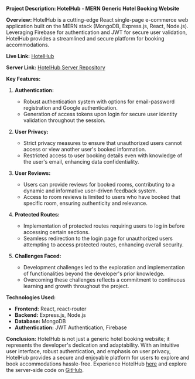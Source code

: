 **Project Description: HotelHub - MERN Generic Hotel Booking Website**

**Overview:**
HotelHub is a cutting-edge React single-page e-commerce web application built on the MERN stack (MongoDB, Express.js, React, Node.js). Leveraging Firebase for authentication and JWT for secure user validation, HotelHub provides a streamlined and secure platform for booking accommodations.

**Live Link:** [HotelHub](https://hotelhube.web.app/)

**Server Link:** [HotelHub Server Repository](https://github.com/aminurjs/HotelHub-server)

**Key Features:**

1. **Authentication:**
   - Robust authentication system with options for email-password registration and Google authentication.
   - Generation of access tokens upon login for secure user identity validation throughout the session.

2. **User Privacy:**
   - Strict privacy measures to ensure that unauthorized users cannot access or view another user's booked information.
   - Restricted access to user booking details even with knowledge of the user's email, enhancing data confidentiality.

3. **User Reviews:**
   - Users can provide reviews for booked rooms, contributing to a dynamic and informative user-driven feedback system.
   - Access to room reviews is limited to users who have booked that specific room, ensuring authenticity and relevance.

4. **Protected Routes:**
   - Implementation of protected routes requiring users to log in before accessing certain sections.
   - Seamless redirection to the login page for unauthorized users attempting to access protected routes, enhancing overall security.

5. **Challenges Faced:**
   - Development challenges led to the exploration and implementation of functionalities beyond the developer's prior knowledge.
   - Overcoming these challenges reflects a commitment to continuous learning and growth throughout the project.

**Technologies Used:**
- **Frontend:** React, react-router
- **Backend:** Express.js, Node.js
- **Database:** MongoDB
- **Authentication:** JWT Authentication, Firebase

**Conclusion:**
HotelHub is not just a generic hotel booking website; it represents the developer's dedication and adaptability. With an intuitive user interface, robust authentication, and emphasis on user privacy, HotelHub provides a secure and enjoyable platform for users to explore and book accommodations hassle-free. Experience HotelHub [here](https://hotelhube.web.app/) and explore the server-side code on [GitHub](https://github.com/aminurjs/HotelHub-server).
